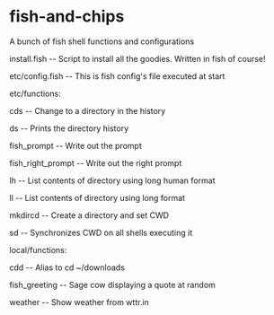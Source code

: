 # fish-and-chips
A bunch of fish shell functions and configurations

install.fish -- Script to install all the goodies. Written in fish of course!

etc/config.fish -- This is fish config's file executed at start

etc/functions:

cds -- Change to a directory in the history

ds -- Prints the directory history

fish_prompt -- Write out the prompt

fish_right_prompt -- Write out the right prompt

lh -- List contents of directory using long human format

ll -- List contents of directory using long format

mkdircd -- Create a directory and set CWD

sd -- Synchronizes CWD on all shells executing it

local/functions:

cdd -- Alias to cd ~/downloads

fish_greeting -- Sage cow displaying a quote at random

weather -- Show weather from wttr.in
